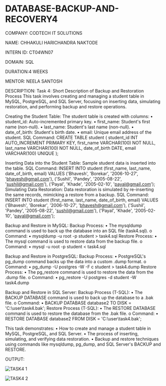 # DATABASE-BACKUP-AND-RECOVERY4
COMPANY: CODTECH IT SOLUTIONS

NAME: CHHAKULI HARICHANDRA NAKTODE

INTERN ID: CT04WN07

DOMAIN: SQL

DURATION:4 WEEKS

MENTOR: NEELA SANTOSH

DESCRIPTION:
Task 4: Short Description of Backup and Restoration Process This task involves creating and managing a student table in MySQL, PostgreSQL, and SQL Server, focusing on inserting data, simulating restoration, and performing backup and restore operations.

Creating the Student Table: The student table is created with columns: • student_id: Auto-incremented primary key. • first_name: Student's first name (non-null). • last_name: Student's last name (non-null). • date_of_birth: Student's birth date. • email: Unique email address of the student. SQL Command: CREATE TABLE student ( student_id INT AUTO_INCREMENT PRIMARY KEY, first_name VARCHAR(100) NOT NULL, last_name VARCHAR(100) NOT NULL, date_of_birth DATE, email VARCHAR(100) UNIQUE );

Inserting Data into the Student Table: Sample student data is inserted into the table. SQL Command: INSERT INTO student (first_name, last_name, date_of_birth, email) VALUES ('Bhavesh', 'Borekar', '2006-10-27', 'bhavesh@gmail.com'), ('Sushil', 'Pandey', '2005-08-22', 'sushil@gmail.com'), ('Payal', 'Khade', '2005-02-10', 'payal@gmail.com');
Simulating Data Restoration: Data restoration is simulated by re-inserting the same records, mimicking a restore from a backup. SQL Command: INSERT INTO student (first_name, last_name, date_of_birth, email) VALUES ('Bhavesh', 'Borekar', '2006-10-27', 'bhavesh@gmail.com'), ('Sushil', 'Pandey', '2005-08-22', 'sushil@gmail.com'), ('Payal', 'Khade', '2005-02-10', 'payal@gmail.com');

Backup and Restore in MySQL: Backup Process: • The mysqldump command is used to back up the database into an SQL file (task4.sql). o Command: • mysqldump -u root -p student > task4.sql Restore Process: • The mysql command is used to restore data from the backup file. o Command: • mysql -u root -p student < task4.sql

Backup and Restore in PostgreSQL: Backup Process: • PostgreSQL's pg_dump command backs up the data into a custom .dump format. o Command: • pg_dump -U postgres -W -F c student > task4.dump Restore Process: • The pg_restore command is used to restore the data from the .dump file. o Command: • pg_restore -U postgres -d student -W task4.dump

Backup and Restore in SQL Server: Backup Process (T-SQL): • The BACKUP DATABASE command is used to back up the database to a .bak file. o Command: • BACKUP DATABASE database2 TO DISK =
'C:\user\task4.bak'; Restore Process (T-SQL): • The RESTORE DATABASE command is used to restore the database from the .bak file. o Command: • RESTORE DATABASE database2 FROM DISK = 'C:\user\task4.bak';

This task demonstrates: • How to create and manage a student table in MySQL, PostgreSQL, and SQL Server. • The process of inserting, simulating, and verifying data restoration. • Backup and restore techniques using commands like mysqldump, pg_dump, and SQL Server's BACKUP and RESTORE.

OUTPUT:

![TASK4 1](https://github.com/user-attachments/assets/b7332ed0-7608-49ba-be93-ffd2264194f3)

![TASK4 2](https://github.com/user-attachments/assets/8cd06645-0839-404f-946b-0a9b6b068fd1)
